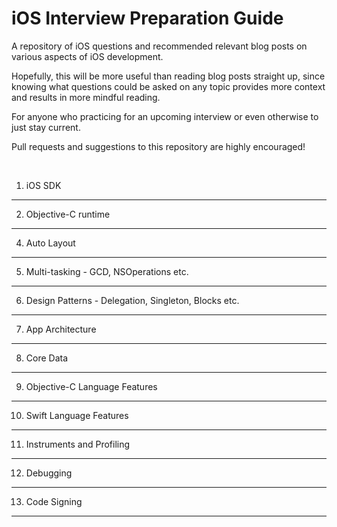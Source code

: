 # iOS Interview Preparation Guide

A repository of iOS questions and recommended relevant blog posts on various aspects of iOS development.

Hopefully, this will be more useful than reading blog posts straight up, since knowing what questions could be asked on any topic provides more context and results in more mindful reading.

For anyone who practicing for an upcoming interview or even otherwise to just stay current.

Pull requests and suggestions to this repository are highly encouraged!

<br/>

1. iOS SDK
---

2. Objective-C runtime
---


4.  Auto Layout
---

5.  Multi-tasking - GCD, NSOperations etc.
---

6.  Design Patterns - Delegation, Singleton, Blocks etc.
---

7.  App Architecture
---

8.  Core Data
---

9.  Objective-C Language Features
---

10.  Swift Language Features
---

11.  Instruments and Profiling
---

12.  Debugging
---

13.  Code Signing
---


